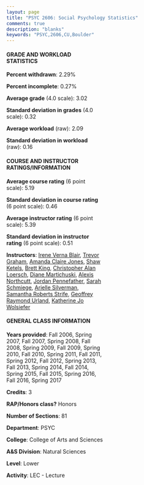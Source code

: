 ```yaml
---
layout: page
title: "PSYC 2606: Social Psychology Statistics"
comments: true
description: "blanks"
keywords: "PSYC,2606,CU,Boulder"
---
```

<head>
<script src="https://ajax.googleapis.com/ajax/libs/jquery/2.1.3/jquery.min.js"></script>
<script src="https://dl.dropboxusercontent.com/s/pc42nxpaw1ea4o9/highcharts.js?dl=0"></script>
<!-- <script src="../assets/js/highcharts.js"></script> -->
<style type="text/css">@font-face {
	font-family: "Bebas Neue";
	src: url(https://www.filehosting.org/file/details/544349/BebasNeue Regular.otf) format("opentype");
	}
	h1.Bebas { 
		font-family: "Bebas Neue", Verdana, Tahoma;
	}
</style>
</head>
<body>
	<div id="container" style="float: right; width: 45%; height: 88%; margin-left: 2.5%; margin-right: 2.5%;"></div>
	<script language="JavaScript">
		$(document).ready(function() {
		var chart = {type: 'column'};
		var title = {text: 'Grade Distribution'};
		var xAxis = {categories: ['A','B','C','D','F'],crosshair: true};
		var yAxis = {min: 0,title: {text: 'Percentage'}};
		var tooltip = {headerFormat: '<center><b><span style="font-size:20px">{point.key}</span></b></center>',
		               pointFormat: '<td style="padding:0"><b>{point.y:.1f}%</b></td>',
		               footerFormat: '</table>',shared: true,useHTML: true};
		var plotOptions = {column: {pointPadding: 0.0,borderWidth: 0}};  
		var credits = {enabled: false};var series= [{name: 'Percent',data: [36.09,39.24,18.53,4.1,2.04,]}];
		var json = {};
		json.chart = chart;
		json.title = title;
		json.tooltip = tooltip;
		json.xAxis = xAxis;
		json.yAxis = yAxis;  
		json.series = series;
		json.plotOptions = plotOptions;  
		json.credits = credits;
		$('#container').highcharts(json);
	});
	</script>
</body>
			   
#### GRADE AND WORKLOAD STATISTICS

**Percent withdrawn**: 2.29%

**Percent incomplete**: 0.27%

**Average grade** (4.0 scale): 3.02

**Standard deviation in grades** (4.0 scale): 0.32

**Average workload** (raw): 2.09

**Standard deviation in workload** (raw): 0.16

#### COURSE AND INSTRUCTOR RATINGS/INFORMATION

**Average course rating** (6 point scale): 5.19

**Standard deviation in course rating** (6 point scale): 0.46

**Average instructor rating** (6 point scale): 5.39

**Standard deviation in instructor rating** (6 point scale): 0.51

**Instructors**: <a href='../../instructors/Irene_Verna_Blair'>Irene Verna Blair</a>, <a href='../../instructors/Trevor_Graham'>Trevor Graham</a>, <a href='../../instructors/Amanda_Claire_Jones'>Amanda Claire Jones</a>, <a href='../../instructors/Shaw_Ketels'>Shaw Ketels</a>, <a href='../../instructors/Brett_King'>Brett King</a>, <a href='../../instructors/Christopher_Alan_Loersch'>Christopher Alan Loersch</a>, <a href='../../instructors/Diane_Martichuski'>Diane Martichuski</a>, <a href='../../instructors/Alexis_Northcutt'>Alexis Northcutt</a>, <a href='../../instructors/Jordan_Pennefather'>Jordan Pennefather</a>, <a href='../../instructors/Sarah_Schmiege'>Sarah Schmiege</a>, <a href='../../instructors/Arielle_Silverman'>Arielle Silverman</a>, <a href='../../instructors/Samantha_Roberts_Strife'>Samantha Roberts Strife</a>, <a href='../../instructors/Geoffrey_Raymond_Urland'>Geoffrey Raymond Urland</a>, <a href='../../instructors/Katherine_Jo_Wolsiefer'>Katherine Jo Wolsiefer</a>

#### GENERAL CLASS INFORMATION

**Years provided**: Fall 2006, Spring 2007, Fall 2007, Spring 2008, Fall 2008, Spring 2009, Fall 2009, Spring 2010, Fall 2010, Spring 2011, Fall 2011, Spring 2012, Fall 2012, Spring 2013, Fall 2013, Spring 2014, Fall 2014, Spring 2015, Fall 2015, Spring 2016, Fall 2016, Spring 2017

**Credits**: 3

**RAP/Honors class?** Honors

**Number of Sections**: 81

**Department**: PSYC

**College**: College of Arts and Sciences

**A&S Division**: Natural Sciences

**Level**: Lower

**Activity**: LEC - Lecture
